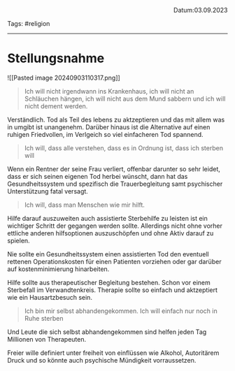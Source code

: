 <p align="right">Datum:03.09.2023</p>

Tags: #religion 

---

# Stellungsnahme

![[Pasted image 20240903110317.png]]

> Ich will nicht irgendwann ins Krankenhaus, ich will nicht an Schläuchen hängen, ich will nicht aus dem Mund sabbern und ich will nicht dement werden.

Verständlich. Tod als Teil des lebens zu aktzeptieren und das mit allem was in umgibt ist unangenehm. Darüber hinaus ist die Alternative auf einen ruhigen Friedvollen, im Verlgeich so viel einfacheren Tod spannend.   


> Ich will, dass alle verstehen, dass es in Ordnung ist, dass ich sterben will

Wenn ein Rentner der seine Frau verliert, offenbar darunter so sehr leidet, dass er sich seinen eigenen Tod herbei wünscht, dann hat das Gesundheitssystem und spezifisch die Trauerbegleitung samt psychischer Unterstützung fatal versagt.


> Ich will, dass man Menschen wie mir hilft.

Hilfe darauf auszuweiten auch assistierte Sterbehilfe zu leisten ist ein wichtiger Schritt der gegangen werden sollte. Allerdings nicht ohne vorher ettliche anderen hilfsoptionen auszuschöpfen und ohne Aktiv darauf zu spielen.

Nie sollte ein Gesundheitssystem einen assistierten Tod den eventuell rettenen  Operationskosten für einen Patienten vorziehen oder gar darüber auf kostenminimierung hinarbeiten.

Hilfe sollte aus therapeutischer Begleitung bestehen. Schon vor einem Sterbefall im Verwandtenkreis. Therapie sollte so einfach und aktzeptiert wie ein Hausartzbesuch sein. 

> Ich bin mir selbst abhandengekommen. Ich will einfach nur noch in Ruhe sterben

Und Leute die sich selbst abhandengekommen sind helfen jeden Tag Millionen von Therapeuten.

Freier wille definiert unter freiheit von einflüssen wie Alkohol, Autoritärem Druck und so könnte auch psychische Mündigkeit vorraussetzen.